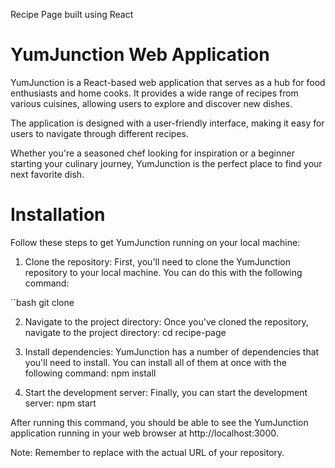 Recipe Page built using React 

# YumJunction Web Application

YumJunction is a React-based web application that serves as a hub for food enthusiasts and home cooks. It provides a wide range of recipes from various cuisines, allowing users to explore and discover new dishes.

The application is designed with a user-friendly interface, making it easy for users to navigate through different recipes.

Whether you're a seasoned chef looking for inspiration or a beginner starting your culinary journey, YumJunction is the perfect place to find your next favorite dish.


# Installation

Follow these steps to get YumJunction running on your local machine:

1. Clone the repository: First, you'll need to clone the YumJunction repository to your local machine. You can do this with the following command:

``bash
git clone <your-repo-url>


2. Navigate to the project directory: Once you've cloned the repository, navigate to the project directory: cd recipe-page



3. Install dependencies: YumJunction has a number of dependencies that you'll need to install. You can install all of them at once with the following command: npm install


4. Start the development server: Finally, you can start the development server: npm start 

After running this command, you should be able to see the YumJunction application running in your web browser at http://localhost:3000.


Note: Remember to replace <your-repo-url> with the actual URL of your repository.


